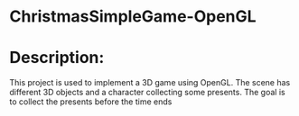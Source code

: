 # ChristmasSimpleGame-OpenGL

# Description:

This project is used to implement a 3D game using OpenGL. The scene has different 3D
objects and a character collecting some presents. The goal is to collect the presents before
the time ends
